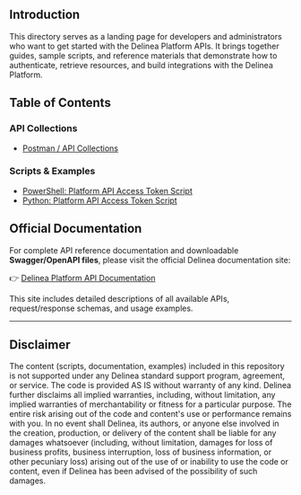 ## Introduction
This directory serves as a landing page for developers and administrators who want to get started with the Delinea Platform APIs. It brings together guides, sample scripts, and reference materials that demonstrate how to authenticate, retrieve resources, and build integrations with the Delinea Platform.

## Table of Contents

### API Collections
- [Postman / API Collections](./APICollections)

### Scripts & Examples
- [PowerShell: Platform API Access Token Script](./PowerShell/platform-api-access-token-powershell-script)  
- [Python: Platform API Access Token Script](./Python/platform-api-access-token-python-script)  

## Official Documentation

For complete API reference documentation and downloadable **Swagger/OpenAPI files**, please visit the official Delinea documentation site:  

👉 [Delinea Platform API Documentation](https://docs.delinea.com/online-help/platform-api/start.htm)  

This site includes detailed descriptions of all available APIs, request/response schemas, and usage examples.  

---

## Disclaimer

The content (scripts, documentation, examples) included in this repository is not supported under any Delinea standard support program, agreement, or service. The code is provided AS IS without warranty of any kind. Delinea further disclaims all implied warranties, including, without limitation, any implied warranties of merchantability or fitness for a particular purpose. The entire risk arising out of the code and content's use or performance remains with you. In no event shall Delinea, its authors, or anyone else involved in the creation, production, or delivery of the content shall be liable for any damages whatsoever (including, without limitation, damages for loss of business profits, business interruption, loss of business information, or other pecuniary loss) arising out of the use of or inability to use the code or content, even if Delinea has been advised of the possibility of such damages.
